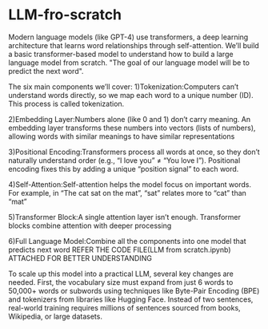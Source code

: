 # LLM-fro-scratch
Modern language models (like GPT-4) use transformers, a deep learning architecture that learns word relationships through self-attention. We’ll build a basic transformer-based model to understand how to build a large language model from scratch. 
"The goal of our language model will be to predict the next word".

The six main components we’ll cover:
1)Tokenization:Computers can’t understand words directly, so we map each word to a unique number (ID). This process is called tokenization. 

2)Embedding Layer:Numbers alone (like 0 and 1) don’t carry meaning. An embedding layer transforms these numbers into vectors (lists of numbers), allowing words with similar meanings to have similar representations

3)Positional Encoding:Transformers process all words at once, so they don’t naturally understand order (e.g., “I love you” ≠ “You love I”). Positional encoding fixes this by adding a unique “position signal” to each word.

4)Self-Attention:Self-attention helps the model focus on important words. For example, in “The cat sat on the mat”, “sat” relates more to “cat” than “mat”

5)Transformer Block:A single attention layer isn’t enough. Transformer blocks combine attention with deeper processing

6)Full Language Model:Combine all the components into one model that predicts next word
REFER THE CODE FILE(LLM from scratch.ipynb) ATTACHED FOR BETTER UNDERSTANDING

To scale up this model into a practical LLM, several key changes are needed. First, the vocabulary size must expand from just 6 words to 50,000+ words or subwords using techniques like Byte-Pair Encoding (BPE) and tokenizers from libraries like Hugging Face. Instead of two sentences, real-world training requires millions of sentences sourced from books, Wikipedia, or large datasets. 

